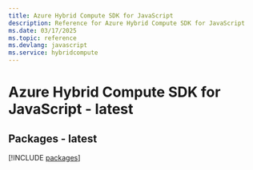 ```yaml
---
title: Azure Hybrid Compute SDK for JavaScript
description: Reference for Azure Hybrid Compute SDK for JavaScript
ms.date: 03/17/2025
ms.topic: reference
ms.devlang: javascript
ms.service: hybridcompute
---
```

# Azure Hybrid Compute SDK for JavaScript - latest
## Packages - latest
[!INCLUDE [packages](hybrid-compute-index.md)]